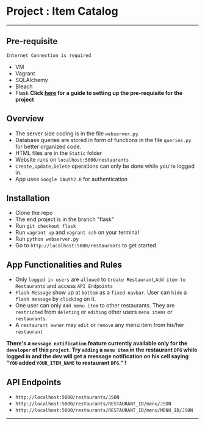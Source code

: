 # Project  : Item Catalog
___
## Pre-requisite
`Internet Connection is required`
* VM
* Vagrant
* SQLAlchemy
* Bleach
* Flask
**Click [here](https://classroom.udacity.com/nanodegrees/nd004/parts/8d3e23e1-9ab6-47eb-b4f3-d5dc7ef27bf0/modules/bc51d967-cb21-46f4-90ea-caf73439dc59/lessons/5475ecd6-cfdb-4418-85a2-f2583074c08d/concepts/14c72fe3-e3fe-4959-9c4b-467cf5b7c3a0) for a guide to setting up the pre-requisite for the project**
## Overview
* The server side coding is in the file `webserver.py`.
* Database queries are stored in form of functions in the file `queries.py` for better organized code.
* HTML files are in the `Static` folder
* Website runs on `localhost:5000/restaurants`
* `Create,Update,Delete` operations can only be done while you're logged in.
* App uses `Google OAuth2.0` for authentication

## Installation
* Clone the repo
* The end project is in the branch "flask"
* Run `git checkout flask`
* Run `vagrant up` and `vagrant ssh` on your terminal
* Run `python webserver.py`
* Go to `http://localhost:5000/restaurants` to get started

## App Functionalities and Rules
* Only `logged in users` are `allowed` to `Create Restaurant`,`Add item to Restaurants` and access `API Endpoints`
* `Flash Message` show up at `bottom` as a `fixed-navbar`. User can `hide` a `flash message` by `clicking` on it.
* One user can only `Add menu item` to other restaurants. They are `restricted` from `deleting` or `editing` other users `menu items` or `restaurants`.
* A `restaurant owner` may `edit` or `remove` any menu item from his/her `restaurant`

 **There's a `message notification` feature currently available only for the `developer` of this `project`. Try `adding` a `menu item` in the restaurant `DFG` while logged in and the dev will get a message notification on his cell saying "`YOU` added `YOUR_ITEM_NAME` to restaurant `DFG`." !**  

## API Endpoints
* `http://localhost:5000/restaurants/JSON`
* `http://localhost:5000/restaurants/RESTAURANT_ID/menu/JSON`
* `http://localhost:5000/restaurants/RESTAURANT_ID/menu/MENU_ID/JSON`
- - -
